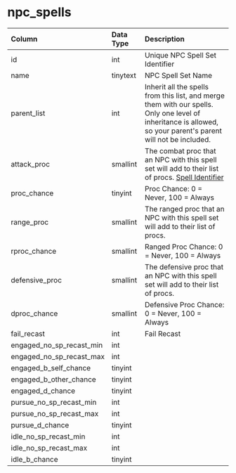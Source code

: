 # npc_spells

| Column | Data Type | Description |
| :--- | :--- | :--- |
| id | int | Unique NPC Spell Set Identifier |
| name | tinytext | NPC Spell Set Name |
| parent_list | int | Inherit all the spells from this list, and merge them with our spells. Only one level of inheritance is allowed, so your parent's parent will not be included. |
| attack_proc | smallint | The combat proc that an NPC with this spell set will add to their list of procs. [Spell Identifier](../../../schema/categories/spells/spells_new.md) |
| proc_chance | tinyint | Proc Chance: 0 = Never, 100 = Always |
| range_proc | smallint | The ranged proc that an NPC with this spell set will add to their list of procs. |
| rproc_chance | smallint | Ranged Proc Chance: 0 = Never, 100 = Always |
| defensive_proc | smallint | The defensive proc that an NPC with this spell set will add to their list of procs. |
| dproc_chance | smallint | Defensive Proc Chance: 0 = Never, 100 = Always |
| fail_recast | int | Fail Recast |
| engaged_no_sp_recast_min | int |  |
| engaged_no_sp_recast_max | int |  |
| engaged_b_self_chance | tinyint |  |
| engaged_b_other_chance | tinyint |  |
| engaged_d_chance | tinyint |  |
| pursue_no_sp_recast_min | int |  |
| pursue_no_sp_recast_max | int |  |
| pursue_d_chance | tinyint |  |
| idle_no_sp_recast_min | int |  |
| idle_no_sp_recast_max | int |  |
| idle_b_chance | tinyint |  |

